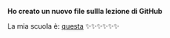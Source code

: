 **Ho creato un nuovo file sullla lezione di GitHub**

La mia scuola è: [questa](https://iismajoranamoncalieri.edu.it/) 
✨✨✨✨✨✨


